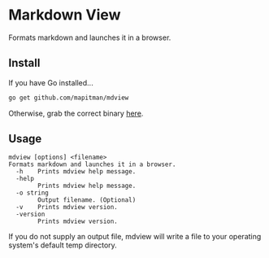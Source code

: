 # Markdown View

Formats markdown and launches it in a browser.

## Install

If you have Go installed...
```sh
go get github.com/mapitman/mdview
```

Otherwise, grab the correct binary [here](https://github.com/mapitman/mdview/releases/tag/1.0.0).
## Usage

```text
mdview [options] <filename>
Formats markdown and launches it in a browser.
  -h    Prints mdview help message.
  -help
        Prints mdview help message.
  -o string
        Output filename. (Optional)
  -v    Prints mdview version.
  -version
        Prints mdview version.
```

If you do not supply an output file, mdview will write a file to your 
operating system's default temp directory.
